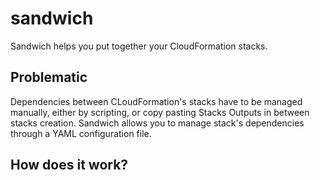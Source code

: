 sandwich
========

Sandwich helps you put together your CloudFormation stacks.


Problematic
-----------
Dependencies between CLoudFormation's stacks have to be managed manually, either by scripting, or copy pasting Stacks Outputs in between stacks creation.
Sandwich allows you to manage stack's dependencies through a YAML configuration file.

## How does it work?

